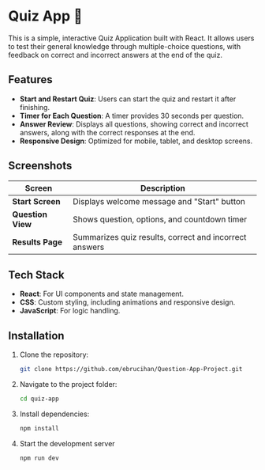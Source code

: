 # Quiz App 🚀

This is a simple, interactive Quiz Application built with React. It allows users to test their general knowledge through multiple-choice questions, with feedback on correct and incorrect answers at the end of the quiz.

## Features

- **Start and Restart Quiz**: Users can start the quiz and restart it after finishing.
- **Timer for Each Question**: A timer provides 30 seconds per question.
- **Answer Review**: Displays all questions, showing correct and incorrect answers, along with the correct responses at the end.
- **Responsive Design**: Optimized for mobile, tablet, and desktop screens.

## Screenshots

| Screen            | Description                                  |
| ----------------- | -------------------------------------------- |
| **Start Screen**  | Displays welcome message and "Start" button |
| **Question View** | Shows question, options, and countdown timer |
| **Results Page**  | Summarizes quiz results, correct and incorrect answers |

## Tech Stack

- **React**: For UI components and state management.
- **CSS**: Custom styling, including animations and responsive design.
- **JavaScript**: For logic handling.

## Installation

1. Clone the repository:
   ```bash
   git clone https://github.com/ebrucihan/Question-App-Project.git

2. Navigate to the project folder:
   ```bash
   cd quiz-app
   
3. Install dependencies:
   ```bash
   npm install
   
4. Start the development server
     ```bash
     npm run dev
   
